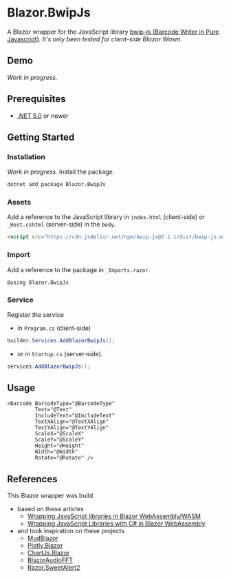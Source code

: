 # Blazor.BwipJs
A Blazor wrapper for the JavaScript library [bwip-js (Barcode Writer in Pure Javascript)](http://bwip-js.metafloor.com/).
*It's only been tested for client-side Blazor Wasm.*

## Demo
*Work in progress.*

## Prerequisites
- [.NET 5.0](https://dotnet.microsoft.com/download/dotnet/5.0) or newer

## Getting Started
### Installation
*Work in progress.*
Install the package.
```bash
dotnet add package Blazor.BwipJs
```
### Assets
Add a reference to the JavaScript library in `index.html` (client-side) or `_Host.cshtml` (server-side) in the `body`.
```html
<script src="https://cdn.jsdelivr.net/npm/bwip-js@2.1.1/dist/bwip-js.min.js"></script>
```
### Import
Add a reference to the package in `_Imports.razor`.
```razor
@using Blazor.BwipJs
```
### Service
Register the service
- in `Program.cs` (client-side)
```csharp
builder.Services.AddBlazorBwipJs();
```
- or in `Startup.cs` (server-side).
```csharp
services.AddBlazorBwipJs();
```
## Usage
```razor
<Barcode BarcodeType="@BarcodeType"
         Text="@Text"
         IncludeText="@IncludeText"
         TextXAlign="@TextXAlign"
         TextYAlign="@TextYAlign"
         ScaleX="@ScaleX"
         ScaleY="@ScaleY"
         Height="@Height"
         Width="@Width"
         Rotate="@Rotate" />
```

## References
This Blazor wrapper was build 
- based on these articles
  - [Wrapping JavaScript libraries in Blazor WebAssembly/WASM](https://blog.elmah.io/wrapping-javascript-libraries-in-blazor-webassembly-wasm/)
  - [Wrapping JavaScript Libraries with C# in Blazor WebAssembly](https://code-maze.com/wrapping-javascript-libraries-with-csharp-in-blazor-webassembly/)
- and took inspiration on these projects
  - [MudBlazor](https://github.com/Garderoben/MudBlazor)
  - [Plotly.Blazor](https://github.com/LayTec-AG/Plotly.Blazor)
  - [ChartJs.Blazor](https://github.com/mariusmuntean/ChartJs.Blazor)
  - [BlazorAudioFFT](https://github.com/sonicmouse/BlazorAudioFFT)
  - [Razor.SweetAlert2](https://github.com/Basaingeal/Razor.SweetAlert2)
